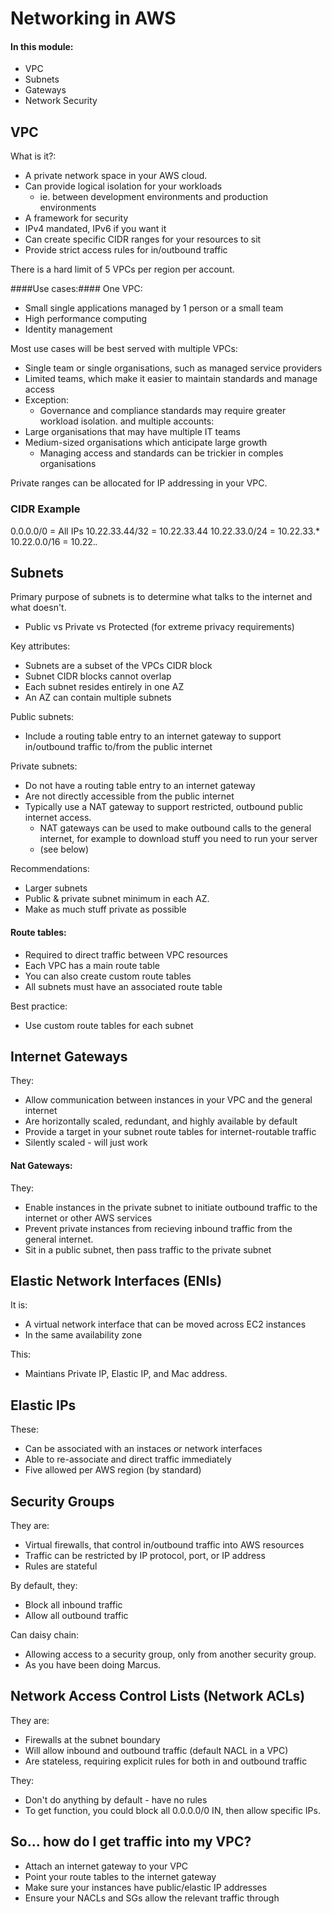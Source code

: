 # Networking in AWS

#### In this module: ####
- VPC
- Subnets
- Gateways
- Network Security

## VPC

What is it?:
- A private network space in your AWS cloud.
- Can provide logical isolation for your workloads
  - ie. between development environments and production environments
- A framework for security
- IPv4 mandated, IPv6 if you want it
- Can create specific CIDR ranges for your resources to sit
- Provide strict access rules for in/outbound traffic

There is a hard limit of 5 VPCs per region per account.

####Use cases:####
One VPC:
- Small single applications managed by 1 person or a small team
- High performance computing
- Identity management

Most use cases will be best served with multiple VPCs:
- Single team or single organisations, such as managed service providers
- Limited teams, which make it easier to maintain standards and manage access
- Exception:
  - Governance and compliance standards may require greater workload isolation.
and multiple accounts:
- Large organisations that may have multiple IT teams
- Medium-sized organisations which anticipate large growth
  - Managing access and standards can be trickier in comples organisations

Private ranges can be allocated for IP addressing in your VPC.

### CIDR Example

0.0.0.0/0	= All IPs
10.22.33.44/32  = 10.22.33.44
10.22.33.0/24   = 10.22.33.*
10.22.0.0/16    = 10.22.*.*

## Subnets

Primary purpose of subnets is to determine what talks to the internet and what doesn't.
- Public vs Private vs Protected (for extreme privacy requirements)

Key attributes:
- Subnets are a subset of the VPCs CIDR block
- Subnet CIDR blocks cannot overlap
- Each subnet resides entirely in one AZ
- An AZ can contain multiple subnets

Public subnets:
- Include a routing table entry to an internet gateway to support in/outbound traffic to/from the public internet

Private subnets:
- Do not have a routing table entry to an internet gateway
- Are not directly accessible from the public internet
- Typically use a NAT gateway to support restricted, outbound public internet access.
  - NAT gateways can be used to make outbound calls to the general internet, for example to download stuff you need to run your server
  - (see below)

Recommendations:
- Larger subnets
- Public & private subnet minimum in each AZ.
- Make as much stuff private as possible

#### Route tables:
- Required to direct traffic between VPC resources
- Each VPC has a main route table
- You can also create custom route tables
- All subnets must have an associated route table

Best practice:
- Use custom route tables for each subnet

## Internet Gateways

They:
- Allow communication between instances in your VPC and the general internet
- Are horizontally scaled, redundant, and highly available by default
- Provide a target in your subnet route tables for internet-routable traffic
- Silently scaled - will just work

#### Nat Gateways:

They:
- Enable instances in the private subnet to initiate outbound traffic to the internet or other AWS services
- Prevent private instances from recieving inbound traffic from the general internet.
- Sit in a public subnet, then pass traffic to the private subnet

## Elastic Network Interfaces (ENIs)

It is:
- A virtual network interface that can be moved across EC2 instances
- In the same availability zone

This:
- Maintians Private IP, Elastic IP, and Mac address.

## Elastic IPs

These:
- Can be associated with an instaces or network interfaces
- Able to re-associate and direct traffic immediately
- Five allowed per AWS region (by standard)

## Security Groups

They are:
- Virtual firewalls, that control in/outbound traffic into AWS resources
- Traffic can be restricted by IP protocol, port, or IP address
- Rules are stateful

By default, they:
- Block all inbound traffic
- Allow all outbound traffic

Can daisy chain:
- Allowing access to a security group, only from another security group.
- As you have been doing Marcus.

## Network Access Control Lists (Network ACLs)

They are:
- Firewalls at the subnet boundary
- Will allow inbound and outbound traffic (default NACL in a VPC)
- Are stateless, requiring explicit rules for both in and outbound traffic

They:
- Don't do anything by default - have no rules
- To get function, you could block all 0.0.0.0/0 IN, then allow specific IPs.

## So... how do I get traffic into my VPC?

- Attach an internet gateway to your VPC
- Point your route tables to the internet gateway
- Make sure your instances have public/elastic IP addresses
- Ensure your NACLs and SGs allow the relevant traffic through




